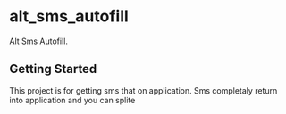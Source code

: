# alt_sms_autofill

Alt Sms Autofill.

## Getting Started

This project is for getting sms that on application. Sms completaly return into application and you can splite 